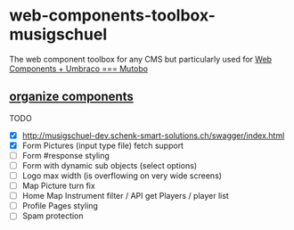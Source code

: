 # web-components-toolbox-musigschuel
The web component toolbox for any CMS but particularly used for [Web Components + Umbraco === Mutobo](http://mutobo.ch/)

## [organize components](https://wiki.migros.net/display/OCC/Web+Components+CMS+Template)

TODO

- [x] http://musigschuel-dev.schenk-smart-solutions.ch/swagger/index.html
- [x] Form Pictures (input type file) fetch support
- [ ] Form #response styling
- [ ] Form with dynamic sub objects (select options)
- [ ] Logo max width (is overflowing on very wide screens)
- [ ] Map Picture turn fix
- [ ] Home Map Instrument filter / API get Players / player list
- [ ] Profile Pages styling
- [ ] Spam protection
